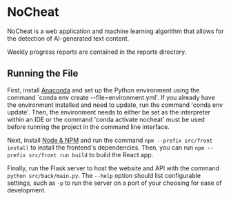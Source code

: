 # NoCheat
NoCheat is a web application and machine learning algorithm that allows for the detection of AI-generated text content. 

Weekly progress reports are contained in the reports directory.

## Running the File

First, install [Anaconda](https://www.anaconda.com/download) and set up the Python environment using the command `conda env create --file=environment.yml'. If you already have the environment installed and need to update, run the command 'conda env update'. Then, the environment needs to either be set as the interpreter within an IDE or the command 'conda activate nocheat' must be used before running the project in the command line interface.

Next, install [Node & NPM](https://docs.npmjs.com/cli/v9/configuring-npm/install) and run the command `npm --prefix src/front install` to install the frontend's dependencies. Then, you can run `npm --prefix src/front run build` to build the React app.

Finally, run the Flask server to host the website and API with the command `python src/back/main.py`. The `--help` option should list configurable settings, such as `-p` to run the server on a  port of your choosing for ease of development.
